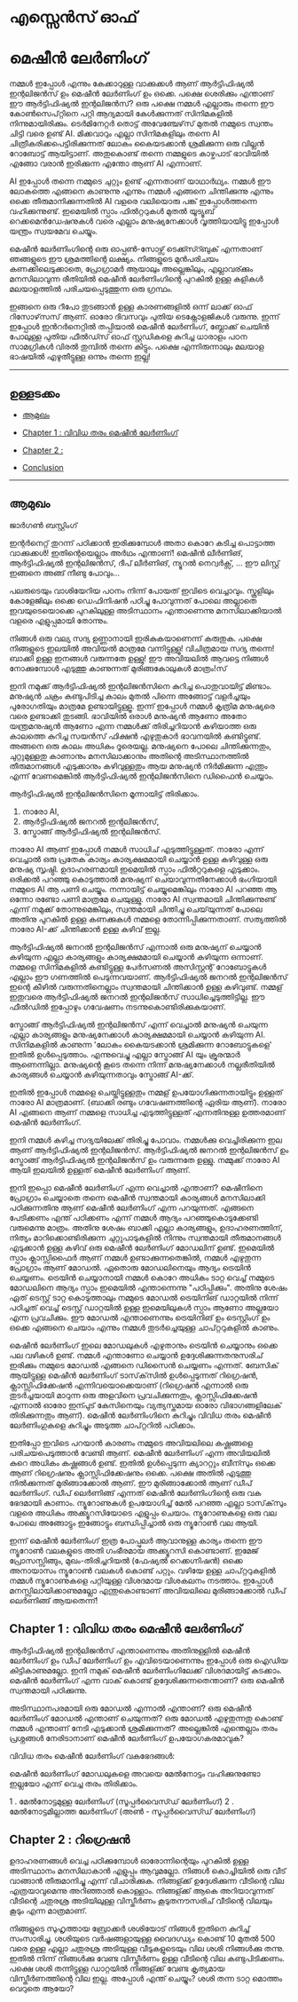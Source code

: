 # എസ്സെൻസ് ഓഫ്  
# മെഷീൻ ലേർണിംഗ്    

നമ്മൾ ഇപ്പോൾ എന്നും കേക്കാറുള്ള വാക്കുക്കൾ ആണ് ആർട്ടിഫിഷ്യൽ ഇന്റലിജൻസ് ഉം മെഷീൻ ലേർണിംഗ് ഉം ഒക്കെ. പക്ഷെ ശെരിക്കും എന്താണ് ഈ ആർട്ടിഫിഷ്യൽ ഇന്റലിജൻസ്? ഒരു പക്ഷെ നമ്മൾ എല്ലാരും തന്നെ ഈ കോൺസെപ്റ്റിനെ പറ്റി ആദ്യമായി കേൾക്കുന്നത് സിനിമകളിൽ നിന്നുമായിരിക്കും. ടെർമിനേറ്റർ തൊട്ട് അവേഞ്ചേഴ്‌സ് മുതൽ നമ്മുടെ സ്വന്തം ചിട്ടി വരെ ഉണ്ട് AI. മിക്കവാറും എല്ലാ സിനിമകളിലും തന്നെ AI ചിത്രീകരിക്കപെട്ടിരിക്കുന്നത് ലോകം കൈയടക്കാൻ ശ്രമിക്കുന്ന ഒരു വില്ലൻ റോബോട്ട് ആയിട്ടാണ്. അതുകൊണ്ട് തന്നെ നമ്മളുടെ കാഴ്ചപാട് ഭാവിയിൽ എങ്ങോ വരാൻ ഇരിക്കുന്ന എന്തോ ആണ് AI എന്നാണ്. 

AI ഇപ്പോൾ തന്നെ നമ്മുടെ ചുറ്റും ഉണ്ട് എന്നതാണ് യാഥാർഥ്യം. നമ്മൾ ഈ ലോകത്തെ എങ്ങനെ കാണുന്നു എന്നും നമ്മൾ എങ്ങനെ ചിന്തിക്കുന്നു എന്നും ഒക്കെ തീരുമാനിക്കുന്നതിൽ AI വളരെ വലിയൊരു പങ്ക് ഇപ്പോൾത്തന്നെ വഹിക്കുന്നുണ്ട്. ഇമെയിൽ സ്പാം ഫിൽറ്ററുകൾ മുതൽ യൂട്യൂബ് റെക്കമെൻഡേഷനുകൾ വരെ എല്ലാം മനുഷ്യനേക്കാൾ വൃത്തിയായിട്ടു ഇപ്പോൾ യന്ത്രം സ്വയമേവ ചെയ്യും. 

മെഷീൻ ലേർണിംഗിന്റെ ഒരു ഓപ്പൺ-സോഴ്സ് ടെക്ക്സ്റ്ബുക് എന്നതാണ് ഞങ്ങളുടെ ഈ ശ്രമത്തിന്റെ ലക്ഷ്യം. നിങ്ങളുടെ മുൻപരിചയം കണക്കിലെടുക്കാതെ, പ്രോഗ്രാമർ ആയാലും അല്ലെങ്കിലും, എല്ലാവര്ക്കും മനസിലാവുന്ന രീതിയിൽ മെഷീൻ ലേർണിംഗിന്റെ പുറകിൽ ഉള്ള കളികൾ മലയാളത്തിൽ പരിചയപ്പെടുത്തുന്ന ഒരു ഗ്രന്ഥം. 

ഇങ്ങനെ ഒരു റീപോ തുടങ്ങാൻ ഉള്ള കാരണങ്ങളിൽ ഒന്ന് ലാക്ക് ഓഫ് റിസോഴ്‌സസ് ആണ്. ഓരോ ദിവസവും പുതിയ ടെക്നോളജികൾ വരുന്നു. ഇന്ന് ഇപ്പോൾ ഇൻറർനെറ്റിൽ തപ്പിയാൽ മെഷീൻ ലേർണിംഗ്, ബ്ലോക്ക് ചെയിൻ പോലുള്ള പുതിയ ഫീൽഡ്സ് ഓഫ് സ്റ്റഡികളെ കുറിച്ച ധാരാളം പഠന സാമഗ്രികൾ വിരൽ തുമ്പിൽ തന്നെ കിട്ടും. പക്ഷെ എന്നിരുന്നാലും മലയാള ഭാഷയിൽ എഴുതീട്ടുള്ള ഒന്നും തന്നെ ഇല്ല! 

 

---

## ഉള്ളടക്കം 

- [ആമുഖം](#ആമുഖം) 

- [Chapter 1 : വിവിധ തരം മെഷീൻ ലേർണിംഗ്](#chapter-1) 

- [Chapter 2 : ](#chapter-2)

- [Conclusion](#conclusion)

---

##  ആമുഖം

ജാർഗൺ ബസ്റ്റിംഗ്    

ഇന്റർനെറ്റ് തുറന്ന് പഠിക്കാൻ ഇരിക്കുമ്പോൾ അതാ കൊറേ കടിച്ച പൊട്ടാത്ത വാക്കുക്കൾ! ഇതിന്റെയെല്ലാം അർഥം എന്താണ്! മെഷീൻ ലീർണിങ്, ആർട്ടിഫിഷ്യൽ ഇന്റലിജൻസ്, ദീപ് ലീർണിങ്, ന്യൂറൽ നെറ്വർക്സ്, ... ഈ ലിസ്റ്റ് ഇങ്ങനെ അങ്ങ് നീണ്ടു പോവും...

പലരുടെയും വാശിയേറിയ പഠനം നിന്ന് പോയത് ഇവിടെ വെച്ചാവും. സ്കൂളിലും കോളേജിലും ഒക്കെ ഡെഫിനിഷൻ പഠിച്ചു പോവുന്നത് പോലെ അല്ലാതെ ഇവയുടെയൊക്കെ പുറകിലുള്ള അടിസ്ഥാനം എന്താണെന്നു മനസിലാക്കിയാൽ വളരെ എളുപ്പമായി തോന്നും. 

നിങ്ങൾ ഒരു വല്യ സദ്യ ഉണ്ണാനായി ഇരികുകയാണെന്ന് കരുതുക. പക്ഷെ നിങ്ങളുടെ ഇലയിൽ അവിയൽ മാത്രമേ വന്നിട്ടുള്ളൂ! വിചിത്രമായ സദ്യ തന്നെ! ബാക്കി ഉള്ള ഇനങ്ങൾ വരുന്നതേ ഉള്ളു! ഈ അവിയലിൽ ആവട്ടെ നിങ്ങൾ നോക്കുമ്പോൾ എടുത്തു കാണുന്നത് മുരിങ്ങകോലുകൾ മാത്രം!സ്

ഇനി നമുക്ക് ആർട്ടിഫിഷ്യൽ ഇന്റലിജൻസിനെ കുറിച്ച പൊതുവായിട്ട് മിണ്ടാം. മനുഷ്യൻ ചക്രം കണ്ടുപിടിച്ച കാലം മുതൽ പിന്നെ അങ്ങോട്ട് വളർച്ചയും പുരോഗതിയും മാത്രമേ ഉണ്ടായിട്ടുള്ളൂ. ഇന്ന് ഇപ്പോൾ നമ്മൾ കൃത്രിമ മനുഷ്യരെ വരെ ഉണ്ടാക്കി തുടങ്ങി. ഭാവിയിൽ ഒരാൾ മനുഷ്യൻ ആണോ അതോ യന്ത്രമനുഷ്യൻ ആണോ എന്ന നമ്മൾക്ക് തിരിച്ചറിയാൻ കഴിയാത്ത ഒരു കാലത്തെ കുറിച്ച സയൻസ് ഫിക്ഷൻ എഴുതുകാർ ഭാവനയിൽ കണ്ടിട്ടുണ്ട്. അങ്ങനെ ഒരു കാലം അധികം ദൂരെയല്ല. മനുഷ്യനെ പോലെ ചിന്തിക്കുന്നതും, ചുറ്റുമുള്ളതു കാണാനും മനസിലാക്കാനും അതിന്റെ അടിസ്ഥാനത്തിൽ തീരുമാനങ്ങൾ എടുക്കാനും കഴിവുള്ളതും ആയ മനുഷ്യൻ നിർമിക്കുന്ന എന്തും എന്ന് വേണമെങ്കിൽ ആർട്ടിഫിഷ്യൽ ഇന്റലിജൻസിനെ ഡിഫൈൻ ചെയ്യാം. 

ആർട്ടിഫിഷ്യൽ ഇന്റലിജൻസിനെ മൂന്നായിട്ട് തിരിക്കാം. 
1) നാരോ AI, 
2) ആർട്ടിഫിഷ്യൽ ജനറൽ ഇന്റലിജൻസ്, 
3) സ്ട്രോങ്ങ് ആർട്ടിഫിഷ്യൽ ഇന്റലിജൻസ്. 

നാരോ AI ആണ് ഇപ്പോൾ നമ്മൾ സാധിച് എടുത്തിട്ടുള്ളത്. നാരോ എന്ന് വെച്ചാൽ ഒരു പ്രതേക കാര്യം കാര്യക്ഷമമായി ചെയ്യാൻ ഉള്ള കഴിവുള്ള ഒരു മനുഷ്യ സൃഷ്ഠി. ഉദാഹരണമായി ഇമെയിൽ സ്പാം ഫിൽറ്ററുകളെ എടുക്കാം. ഒരിക്കൽ പറഞ്ഞു കൊടുത്താൽ മനുഷ്യന് ചെയാവുന്നതിനേക്കാൾ ഭംഗിയായി നമ്മുടെ AI ആ പണി ചെയ്യും. നന്നായിട്ട് ചെയ്യുമെങ്കിലും നാരോ AI പറഞ്ഞ ആ ഒന്നോ രണ്ടോ പണി മാത്രമേ ചെയുള്ളു. നാരോ AI സ്വന്തമായി ചിന്തിക്കുന്നുണ്ട് എന്ന് നമുക്ക് തോന്നുമെങ്കിലും, സ്വന്തമായി ചിന്തിച്ചു ചെയ്‌യുന്നത് പോലെ അതിനു പുറകിൽ ഉള്ള കണക്കുകൾ നമ്മളെ തോന്നിപ്പിക്കുന്നതാണ്. സത്യത്തിൽ നാരോ AI-ക്ക് ചിന്തിക്കാൻ ഉള്ള കഴിവ് ഇല്ല.

ആർട്ടിഫിഷ്യൽ ജനറൽ ഇന്റലിജൻസ് എന്നാൽ ഒരു മനുഷ്യന് ചെയ്യാൻ കഴിയുന്ന എല്ലാ കാര്യങ്ങളും കാര്യക്ഷമമായി ചെയ്യാൻ കഴിയുന്ന ഒന്നാണ്. നമ്മളെ സിനിമകളിൽ കണ്ടിട്ടുള്ള പേർസണൽ അസിസ്റ്റന്റ് റോബോട്ടുകൾ എല്ലാം ഈ ഗണത്തിൽ പെടുന്നവയാണ്. ആർട്ടിഫിഷ്യൽ ജനറൽ ഇന്റലിജൻസ് ഇന്റെ കീഴിൽ വരുന്നതിനെല്ലാം സ്വന്തമായി ചിന്തിക്കാൻ ഉള്ള കഴിവുണ്ട്. നമ്മള് ഇതുവരെ ആർട്ടിഫിഷ്യൽ ജനറൽ ഇന്റലിജൻസ് സാധിച്ചെടുത്തിട്ടില്ല. ഈ ഫീൽഡിൽ ഇപ്പോഴും ഗവേഷണം നടന്നുകൊണ്ടിരിക്കുകയാണ്.

സ്ട്രോങ്ങ് ആർട്ടിഫിഷ്യൽ ഇന്റലിജൻസ് എന്ന് വെച്ചാൽ മനുഷ്യൻ ചെയുന്ന എല്ലാ കാര്യങ്ങളും മനുഷ്യനേക്കാൾ കാര്യക്ഷമമായി ചെയ്യാൻ കഴിയുന്ന AI. സിനിമകളിൽ കാണുന്ന 'ലോകം കൈയടക്കാൻ ശ്രമിക്കുന്ന റോബോട്ടുകളെ' ഇതിൽ ഉൾപ്പെടുത്താം. എന്നുവെച്ചു എല്ലാ സ്ട്രോങ്ങ് AI യും ക്രൂരന്മാർ ആണെന്നില്ലാ. മനുഷ്യൻ്റെ കൂടെ തന്നെ നിന്ന് മനുഷ്യനേക്കാൾ നല്ലരീതിയിൽ കാര്യങ്ങൾ ചെയ്യാൻ കഴിയുന്നതാവും സ്ട്രോങ്ങ് AI-ക്ക്.

ഇതിൽ ഇപ്പോൾ നമ്മളെ ചെയ്തിട്ടുള്ളതും നമ്മള് ഉപയോഗിക്കുന്നതായിട്ടും ഉള്ളത് നാരോ AI മാത്രമാണ്. (ബാക്കി രണ്ടും ഗവേഷണത്തിന്റെ ഏരിയ ആണ്). നാരോ AI  എങ്ങനെ ആണ് നമ്മളെ സാധിച്ച എടുത്തിട്ടുള്ളത് എന്നതിനുള്ള ഉത്തരമാണ് മെഷീൻ ലേർണിംഗ്.

ഇനി നമ്മൾ കഴിച്ച സദ്യയിലേക്ക് തിരിച്ചു പോവാം. നമ്മൾക്കു വെച്ചിരിക്കുന്ന ഇല ആണ് ആർട്ടിഫിഷ്യൽ ഇന്റലിജൻസ്. ആർട്ടിഫിഷ്യൽ ജനറൽ ഇന്റലിജൻസ് ഉം സ്ട്രോങ്ങ് ആർട്ടിഫിഷ്യൽ ഇന്റലിജൻസ് ഉം വരുന്നതേ ഉള്ളു. നമ്മുക്ക് നാരോ AI  ആയി ഇലയിൽ ഉള്ളത് മെഷീൻ ലേർണിംഗ് ആണ്. 

ഇനി ഇപ്പൊ മെഷീൻ ലേർണിംഗ് എന്ന വെച്ചാൽ എന്താണ്? മെഷീനിനെ പ്രോഗ്രാം ചെയ്യാതെ തന്നെ മെഷീൻ സ്വന്തമായി കാര്യങ്ങൾ മനസിലാക്കി പഠിക്കുന്നതിനു ആണ് മെഷീൻ ലേർണിംഗ് എന്ന പറയുന്നത്. എങ്ങനെ പേടിക്കണം എന്ത് പഠിക്കണം എന്ന് നമ്മൾ ആദ്യം പറഞ്ഞുകൊടുക്കേണ്ടി വരുമെന്നു മാത്രം. അതിനു ശേഷം ബാക്കി എല്ലാ കാര്യങ്ങളും, ഉദാഹരണത്തിന്, നിത്യം മാറിക്കൊണ്ടിരിക്കുന്ന ചുറ്റുപാടുകളിൽ നിന്നും സ്വന്തമായി തീരുമാനങ്ങൾ എടുക്കാൻ ഉള്ള കഴിവ് ഒരു മെഷീൻ ലേർണിംഗ് മോഡലിന് ഉണ്ട്. ഇമെയിൽ സ്പാം ക്ലാസ്സിഫൈർ ആണ് നമ്മൾ ഉണ്ടാക്കുന്നതെങ്കിൽ, നമ്മൾ എഴുതുന്ന പ്രോഗ്രാം ആണ് മോഡൽ. ഏതൊരു മോഡലിനെയും ആദ്യം ട്രെയിൻ ചെയ്യണം. ട്രെയിൻ ചെയ്യാനായി നമ്മൾ കൊറേ അധികം ടാറ്റ വെച്ച് നമ്മുടെ മോഡലിനെ ആദ്യം സ്പാം ഇമെയിൽ എന്താന്നെന്നു "പഠിപ്പിക്കും". അതിനു ശേഷം ഏത് ടെസ്റ്റ് ടാറ്റ കൊടുത്താലും നമ്മുടെ മോഡൽ ട്രെയിനിങ് ഡാറ്റയിൽ നിന്ന് പഠിച്ചത് വെച്ച് ടെസ്റ്റ് ഡാറ്റയിൽ ഉള്ള ഇമെയിലുകൾ സ്പാം ആണോ അല്ലയോ എന്ന പ്രവചിക്കും. ഈ മോഡൽ എന്താണെന്നും ട്രെയിനിങ് ഉം ടെസ്റ്റിംഗ് ഉം ഒക്കെ എങ്ങനെ ചെയാം എന്നും നമ്മൾ തുടർച്ചെയുള്ള ചാപ്റ്ററുകളിൽ കാണും. 

മെഷീൻ ലേർണിംഗ് ഇലെ മോഡലുകൾ എഴുതാനും ട്രെയിൻ ചെയ്യാനും ഒക്കെ പല വഴികൾ ഉണ്ട്. നമ്മൾ എന്താണോ ചെയ്യാൻ ഉദ്ദേശിക്കുന്നതനുസരിച് ഇരിക്കും നമ്മുടെ മോഡൽ എങ്ങനെ ഡിസൈൻ ചെയ്യണം എന്നത്. ബേസിക് ആയിട്ടുള്ള മെഷീൻ ലേർണിംഗ് ടാസ്‌ക്‌സിൽ ഉൾപ്പെടുന്നത് റിഗ്രെഷൻ, ക്ലാസ്സിഫിക്കേഷൻ എന്നിവയൊക്കെയാണ് (റിഗ്രെഷൻ എന്നാൽ ഒരു തുടർച്ചയായി മാറുന്ന ഒരു അളവിനെ പ്രവചിക്കുന്നതും, ക്ലാസ്സിഫിക്കേഷൻ എന്നാൽ ഓരോ ഇന്പുട് കേസിനെയും വ്യത്യസ്തമായ ഓരോ വിഭാഗങ്ങളിലേക് തിരിക്കുന്നതും ആണ്). മെഷീൻ ലേർണിംഗിനെ കുറിച്ചും വിവിധ തരം മെഷീൻ ലേർണിംഗുകളെ കുറിച്ചും അടുത്ത ചാപ്റ്ററിൽ പഠിക്കാം. 

ഇതിപ്പോ ഇവിടെ പറയാൻ കാരണം നമ്മുടെ അവിയലിലെ കഷ്ണങ്ങളെ പരിചയപെടുത്താൻ വേണ്ടി ആണ്. മെഷീൻ ലേർണിംഗ് എന്ന അവിയലിൽ കുറെ അധികം കഷ്ണങ്ങൾ ഉണ്ട്. ഇതിൽ ഉൾപ്പെടുന്ന ക്യാററ്റും ബീന്സും ഒക്കെ ആണ് റിഗ്രെഷനും ക്ലാസ്സിഫിക്കേഷനും ഒക്കെ. പക്ഷെ അതിൽ എടുത്തു നിൽക്കുന്നത് മുരിങ്ങാക്കോൽ ആണ്. ഈ മുരിങ്ങാക്കോൽ ആണ് ഡീപ് ലേർണിംഗ്. ഡീപ് ലെർണിങ്ങ് എന്നത് മെഷീൻ ലേർണിംഗിന്റെ ഒരു വക ഭേദമായി കാണാം. ന്യൂറോണുകൾ ഉപയോഗിച്ച് മേൽ പറഞ്ഞ എല്ലാ ടാസ്‌ക്‌സും വളരെ അധികം അക്ക്യൂറസിയോടെ എളുപ്പം ചെയാം. ന്യൂറോണുകളെ ഒരു വല പോലെ അങ്ങോട്ടും ഇങ്ങോട്ടും ബന്ധിപ്പിച്ചാൽ ഒരു ന്യൂറോൺ വല ആയി. 

ഇന്ന് മെഷീൻ ലേർണിംഗ് ഇത്ര പോപ്പുലർ ആവാനുള്ള കാര്യം തന്നെ ഈ ന്യൂറോൺ വലകളുടെ അതി ഗംഭീരമായ അക്ക്യൂറസി കൊണ്ടാണ്. ഇമേജ് പ്രോസസ്സിങ്ങും, മുഖം-തിരിച്ചറിയൽ (ഫേഷ്യൽ റെക്കഗ്നിഷൻ) ഒക്കെ അനായാസം ന്യൂറോൺ വലകൾ കൊണ്ട് പറ്റും. വഴിയേ ഉള്ള ചാപ്റ്ററുകളിൽ നമ്മൾ ന്യൂറോണുകളെ പറ്റിയുള്ള വിശദമായ വിശകലനം നടത്താം. ഇപ്പോൾ മനസ്സിലായിക്കാണുമല്ലോ എന്തുകൊണ്ടാണ് അവിയലിലെ മുരിങ്ങാക്കോൽ ഡീപ് ലെർണിങ്ങ് ആയതെന്ന്!  


## Chapter 1 : വിവിധ തരം മെഷീൻ ലേർണിംഗ് 

ആർട്ടിഫിഷ്യൽ ഇന്റലിജൻസ് എന്താണെന്നും അതിനുള്ളിൽ മെഷീൻ ലേർണിംഗ് ഉം ഡീപ് ലേർണിംഗ് ഉം എവിടെയാണെന്നും ഇപ്പോൾ ഒരു ഐഡിയ കിട്ടികാണുമല്ലോ. ഇനി നമുക് മെഷീൻ ലേർണിംഗിലേക്ക് വിശദമായിട്ട് കടക്കാം. മെഷീൻ ലേർണിംഗ് എന്ന വാക് കൊണ്ട് ഉദ്ദേശിക്കുന്നതെന്താണ്? ഒരു മെഷീൻ സ്വന്തമായി പഠിക്കുന്നു.

അടിസ്ഥാനപരമായി ഒരു മോഡൽ എന്നാൽ എന്താണ്? ഒരു മെഷീൻ ലേർണിംഗ് മോഡൽ എന്താണ് ചെയുന്നത്? ഒരു മോഡൽ എഴുതുന്നതു കൊണ്ട് നമ്മൾ എന്താണ് നേടി എടുക്കാൻ ശ്രമിക്കുന്നത്? അല്ലെങ്കിൽ എന്തെല്ലാം തരം പ്രശ്നങ്ങൾ നേരിടാനാണ് മെഷീൻ ലേർണിംഗ് ഉപയോഗകരമാവുക? 

വിവിധ തരം മെഷീൻ ലേർണിംഗ് വകഭേദങ്ങൾ:

മെഷീൻ ലേർണിംഗ് മോഡലുകളെ അവയെ മേൽനോട്ടം വഹിക്കുനുണ്ടോ ഇല്ലയോ എന്ന് വെച്ച തരം തിരിക്കാം. 

1 . മേൽനോട്ടമുള്ള ലേർണിംഗ് (സൂപ്പർവൈസ്ഡ് ലേർണിംഗ്)
2 . മേൽനോട്ടമില്ലാത്ത ലേർണിംഗ് (അൺ - സൂപ്പർവൈസ്ഡ് ലേർണിംഗ്)





## Chapter 2 : റിഗ്രെഷൻ

ഉദാഹരണങ്ങൾ വെച്ച പഠിക്കുമ്പോൾ ഓരോന്നിന്റെയും പുറകിൽ ഉള്ള അടിസ്ഥാനം മനസിലാകാൻ എളുപ്പം ആവുമല്ലോ. നിങ്ങൾ കൊച്ചിയിൽ ഒരു വീട് വാങ്ങാൻ തീരുമാനിച്ചു എന്ന് വിചാരിക്കുക. നിങ്ങള്ക്ക് ഉദ്ദേശിക്കുന്ന വീടിന്റെ വില എത്രയാവുമെന്നു അറിഞ്ഞാൽ കൊള്ളാം. നിങ്ങള്ക്ക് ആകെ അറിയാവുന്നത് വീടിന്റെ ചതുരശ്ര അടിയിലുള്ള വിസ്തീർണം കൂടുതനൗസരിച് വീടിന്റെ വിലയും കൂടും എന്ന മാത്രമാണ്.

നിങ്ങളുടെ സുഹൃത്തായ ബ്രോക്കർ ശശിയോട് നിങ്ങൾ ഇതിനെ കുറിച്ച് സംസാരിച്ചു. ശശിയുടെ വർഷങ്ങളായുള്ള വൈദഗ്ധ്യം കൊണ്ട് 10  മുതൽ 500 വരെ ഉള്ള എല്ലാ ചതുരശ്ര അടിയുള്ള വീടുകളുടെയും വില ശശി നിങ്ങൾക്കു തന്നു. ഇതിൽ നിന്ന് നിങ്ങൾക്കു വേണ്ട വിസ്തീർണം ഉള്ള  വീടിന്റെ വില കണ്ടുപിടിക്കണം. പക്ഷെ ശശി തന്നിട്ടുള്ള ഡാറ്റയിൽ നിങ്ങള്ക്ക് വേണ്ട കൃത്യമായ വിസ്തീർണത്തിന്റെ വില ഇല്ല. അപ്പോൾ എന്ത് ചെയ്യും? ശശി തന്ന ടാറ്റ മൊത്തം വെറുതെ ആയോ?


